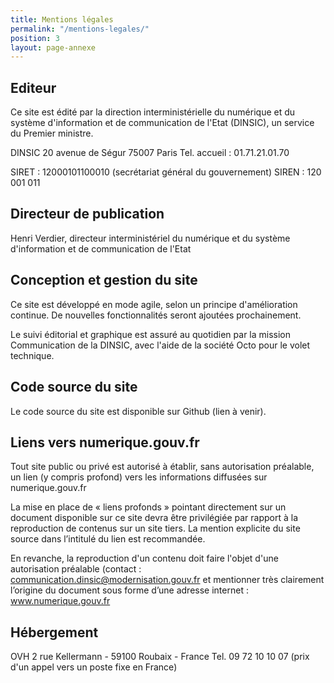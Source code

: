 ```yaml
---
title: Mentions légales
permalink: "/mentions-legales/"
position: 3
layout: page-annexe
---
```


## Editeur ##
Ce site est édité par la direction interministérielle du numérique et du système d'information et de communication de l'Etat (DINSIC), un service du Premier ministre.

DINSIC
20 avenue de Ségur
75007 Paris
Tel. accueil : 01.71.21.01.70

SIRET : 12000101100010 (secrétariat général du gouvernement)
SIREN : 120 001 011


## Directeur de publication ##
Henri Verdier, directeur interministériel du numérique et du système d'information et de communication de l'Etat


## Conception et gestion du site ##
Ce site est développé en mode agile, selon un principe d'amélioration continue. De nouvelles fonctionnalités seront ajoutées prochainement.

Le suivi éditorial et graphique est assuré au quotidien par la mission Communication de la DINSIC, avec l'aide de la société Octo pour le volet technique.


## Code source du site ##
Le code source du site est disponible sur Github (lien à venir).


## Liens vers numerique.gouv.fr ##
Tout site public ou privé est autorisé à établir, sans autorisation préalable, un lien (y compris profond) vers les informations diffusées sur numerique.gouv.fr

La mise en place de « liens profonds » pointant directement sur un document disponible sur ce site devra être privilégiée par rapport à la reproduction de contenus sur un site tiers. La mention explicite du site source dans l’intitulé du lien est recommandée.

En revanche, la reproduction d'un contenu doit faire l'objet d'une autorisation préalable (contact : [communication.dinsic@modernisation.gouv.fr](mailto:communication.dinsic@modernisation.gouv.fr) et mentionner très clairement l’origine du document sous forme d’une adresse internet : www.numerique.gouv.fr

## Hébergement ##
OVH
2 rue Kellermann - 59100 Roubaix - France 
Tel. 09 72 10 10 07 (prix d'un appel vers un poste fixe en France)